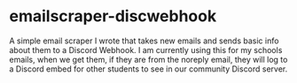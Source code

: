 # emailscraper-discwebhook
A simple email scraper I wrote that takes new emails and sends basic info about them to a Discord Webhook. I am currently using this for my schools emails, when we get them, if they are from the noreply email, they will log to a Discord embed for other students to see in our community Discord server.
